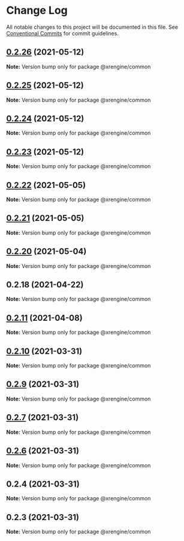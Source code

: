 # Change Log

All notable changes to this project will be documented in this file.
See [Conventional Commits](https://conventionalcommits.org) for commit guidelines.

## [0.2.26](https://github.com/XRFoundation/XREngine/compare/v0.2.24...v0.2.26) (2021-05-12)

**Note:** Version bump only for package @xrengine/common





## [0.2.25](https://github.com/XRFoundation/XREngine/compare/v0.2.24...v0.2.25) (2021-05-12)

**Note:** Version bump only for package @xrengine/common





## [0.2.24](https://github.com/XRFoundation/XREngine/compare/v0.2.23...v0.2.24) (2021-05-12)

**Note:** Version bump only for package @xrengine/common





## [0.2.23](https://github.com/XRFoundation/XREngine/compare/v0.2.22...v0.2.23) (2021-05-12)

**Note:** Version bump only for package @xrengine/common





## [0.2.22](https://github.com/XRFoundation/XREngine/compare/v0.2.21...v0.2.22) (2021-05-05)

**Note:** Version bump only for package @xrengine/common





## [0.2.21](https://github.com/xrengine/xrengine/compare/v0.2.20...v0.2.21) (2021-05-05)

**Note:** Version bump only for package @xrengine/common





## [0.2.20](https://github.com/xrengine/xrengine/compare/v0.2.18...v0.2.20) (2021-05-04)

**Note:** Version bump only for package @xrengine/common





## 0.2.18 (2021-04-22)

**Note:** Version bump only for package @xrengine/common





## [0.2.11](https://github.com/XRFoundation/XREngine/compare/v0.2.10...v0.2.11) (2021-04-08)

**Note:** Version bump only for package @xrengine/common





## [0.2.10](https://github.com/XRFoundation/XREngine/compare/v0.2.9...v0.2.10) (2021-03-31)

**Note:** Version bump only for package @xrengine/common





## [0.2.9](https://github.com/XRFoundation/XREngine/compare/v0.2.8...v0.2.9) (2021-03-31)

**Note:** Version bump only for package @xrengine/common





## [0.2.7](https://github.com/XRFoundation/XREngine/compare/v0.2.6...v0.2.7) (2021-03-31)

**Note:** Version bump only for package @xrengine/common





## [0.2.6](https://github.com/XRFoundation/XREngine/compare/v0.2.5...v0.2.6) (2021-03-31)

**Note:** Version bump only for package @xrengine/common





## 0.2.4 (2021-03-31)

**Note:** Version bump only for package @xrengine/common





## 0.2.3 (2021-03-31)

**Note:** Version bump only for package @xrengine/common

